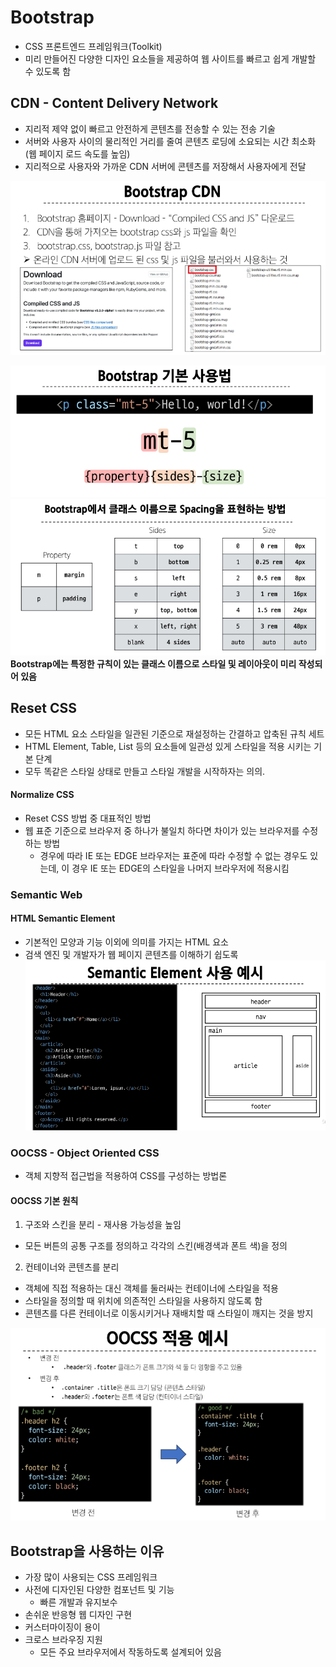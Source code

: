 # Bootstrap
- CSS 프론트엔드 프레임워크(Toolkit)
- 미리 만들어진 다양한 디자인 요소들을 제공하여 웹 사이트를 빠르고 쉽게 개발할 수 있도록 함

## CDN - Content Delivery Network
- 지리적 제약 없이 빠르고 안전하게 콘텐츠를 전송할 수 있는 전송 기술
- 서버와 사용자 사이의 물리적인 거리를 줄여 콘텐츠 로딩에 소요되는 시간 최소화(웹 페이지 로드 속도를 높임)
- 지리적으로 사용자와 가까운 CDN 서버에 콘텐츠를 저장해서 사용자에게 전달

![alt text](image-19.png)

![alt text](image-20.png)
![alt text](image-21.png)
**Bootstrap에는 특정한 규칙이 있는 클래스 이름으로 스타일 및 레이아웃이 미리 작성되어 있음**

## Reset CSS
- 모든 HTML 요소 스타일을 일관된 기준으로 재설정하는 간결하고 압축된 규칙 세트
- HTML Element, Table, List 등의 요소들에 일관성 있게 스타일을 적용 시키는 기본 단계
- 모두 똑같은 스타일 상태로 만들고 스타일 개발을 시작하자는 의의.

#### Normalize CSS
- Reset CSS 방법 중 대표적인 방법
- 웹 표준 기준으로 브라우저 중 하나가 불일치 하다면 차이가 있는 브라우저를 수정하는 방법
  - 경우에 따라 IE 또는 EDGE 브라우저는 표준에 따라 수정할 수 없는 경우도 있는데, 이 경우 IE 또는 EDGE의 스타일을 나머지 브라우저에 적용시킴

### Semantic Web
#### HTML Semantic Element
- 기본적인 모양과 기능 이외에 의미를 가지는 HTML 요소
- 검색 엔진 및 개발자가 웹 페이지 콘텐츠를 이해하기 쉽도록
![alt text](image-22.png)

### OOCSS - Object Oriented CSS
- 객체 지향적 접근법을 적용하여 CSS를 구성하는 방법론

#### OOCSS 기본 원칙
1. 구조와 스킨을 분리  - 재사용 가능성을 높임
- 모든 버튼의 공통 구조를 정의하고 각각의 스킨(배경색과 폰트 색)을 정의
2. 컨테이너와 콘텐츠를 분리
- 객체에 직접 적용하는 대신 객체를 둘러싸는 컨테이너에 스타일을 적용
- 스타일을 정의할 때 위치에 의존적인 스타일을 사용하지 않도록 함
- 콘텐츠를 다른 컨테이너로 이동시키거나 재배치할 때 스타일이 깨지는 것을 방지

![alt text](image-23.png)

## Bootstrap을 사용하는 이유
- 가장 많이 사용되는 CSS 프레임워크
- 사전에 디자인된 다양한 컴포넌트 및 기능
  - 빠른 개발과 유지보수
- 손쉬운 반응형 웹 디자인 구현
- 커스터마이징이 용이
- 크로스 브라우징 지원
  - 모든 주요 브라우저에서 작동하도록 설계되어 있음
